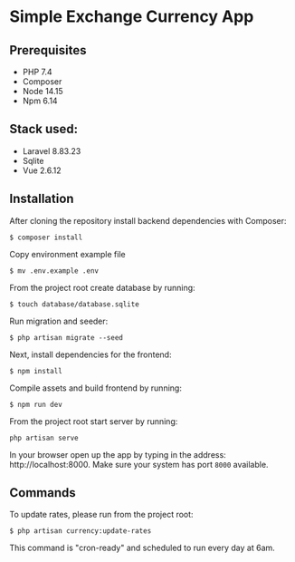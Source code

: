 # Simple Exchange Currency App



## Prerequisites

- PHP 7.4
- Composer
- Node 14.15
- Npm 6.14

## Stack used:
- Laravel 8.83.23
- Sqlite
- Vue 2.6.12

## Installation
After cloning the repository install backend dependencies with Composer:

`$ composer install`

Copy environment example file

`$ mv .env.example .env`

From the project root create database by running:

`$ touch database/database.sqlite`

Run migration and seeder:

`$ php artisan migrate --seed`

Next, install dependencies for the frontend:

`$ npm install`

Compile assets and build frontend by running:

`$ npm run dev`

From the project root start server by running:

`php artisan serve`

In your browser open up the app by typing in the address: http://localhost:8000.
Make sure your system has port `8000` available.


## Commands

To update rates, please run from the project root:

`$ php artisan currency:update-rates`

This command is "cron-ready" and scheduled to run every day at 6am.




